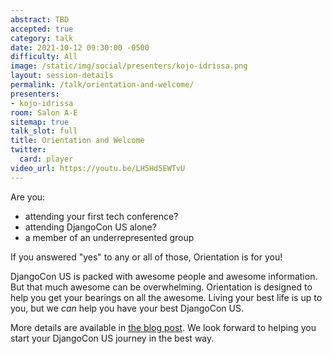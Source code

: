 ```yaml
---
abstract: TBD
accepted: true
category: talk
date: 2021-10-12 09:30:00 -0500
difficulty: All
image: /static/img/social/presenters/kojo-idrissa.png
layout: session-details
permalink: /talk/orientation-and-welcome/
presenters:
- kojo-idrissa
room: Salon A-E
sitemap: true
talk_slot: full
title: Orientation and Welcome
twitter:
  card: player
video_url: https://youtu.be/LH5Hd5EWTvU
---
```


Are you:
-  attending your first tech conference?
-  attending DjangoCon US alone?
-  a member of an underrepresented group

If you answered "yes" to any or all of those, Orientation is for you!

DjangoCon US is packed with awesome people and awesome information. But that much awesome can be overwhelming.  Orientation is designed to help you get your bearings on all the awesome. Living your best life is up to you, but we *can* help you have your best DjangoCon US.

More details are available in [the blog post](https://2021.djangocon.us/news/orientation/). We look forward to helping you start your DjangoCon US journey in the best way.
